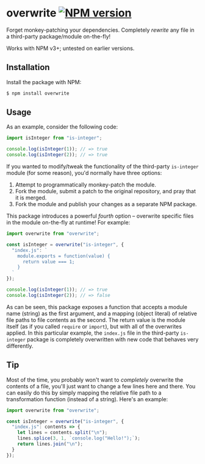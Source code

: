 # overwrite [![NPM version](http://img.shields.io/npm/v/overwrite.svg?style=flat-square)](https://www.npmjs.org/package/overwrite)

Forget monkey-patching your dependencies. Completely _rewrite_ any file in a third-party package/module on-the-fly!

Works with NPM v3+; untested on earlier versions.

## Installation

Install the package with NPM:

```bash
$ npm install overwrite
```

## Usage

As an example, consider the following code:

```javascript
import isInteger from "is-integer";

console.log(isInteger(1)); // => true
console.log(isInteger(2)); // => true
```

If you wanted to modify/tweak the functionality of the third-party `is-integer` module (for some reason), you'd normally have three options:

1. Attempt to programmatically monkey-patch the module.
2. Fork the module, submit a patch to the original repository, and pray that it is merged.
3. Fork the module and publish your changes as a separate NPM package.

This package introduces a powerful _fourth_ option – overwrite specific files in the module on-the-fly at runtime! For example:

```javascript
import overwrite from "overwrite";

const isInteger = overwrite("is-integer", {
  "index.js": `
    module.exports = function(value) {
      return value === 1;
    }
  `
});

console.log(isInteger(1)); // => true
console.log(isInteger(2)); // => false
```

As can be seen, this package exposes a function that accepts a module name (string) as the first argument, and a mapping (object literal) of relative file paths to file contents as the second. The return value is the module itself (as if you called `require` or `import`), but with all of the overwrites applied. In this particular example, the `index.js` file in the third-party `is-integer` package is completely overwritten with new code that behaves very differently.

## Tip

Most of the time, you probably won't want to _completely_ overwrite the contents of a file, you'll just want to change a few lines here and there. You can easily do this by simply mapping the relative file path to a transformation function (instead of a string). Here's an example:

```javascript
import overwrite from "overwrite";

const isInteger = overwrite("is-integer", {
  "index.js": contents => {
    let lines = contents.split("\n");
    lines.splice(3, 1, `console.log("Hello!");`);
    return lines.join("\n");
  }
});
```

